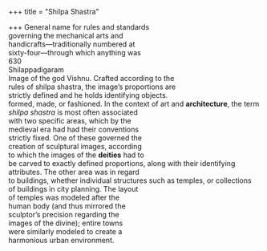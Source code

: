 +++
title = "Shilpa Shastra"

+++
General name for rules and standards  
governing the mechanical arts and  
handicrafts—traditionally numbered at  
sixty-four—through which anything was  
630  
Shilappadigaram  
Image of the god Vishnu. Crafted according to the  
rules of shilpa shastra, the image’s proportions are  
strictly defined and he holds identifying objects.  
formed, made, or fashioned. In the context of art and **architecture**, the term  
*shilpa shastra* is most often associated  
with two specific areas, which by the  
medieval era had had their conventions  
strictly fixed. One of these governed the  
creation of sculptural images, according  
to which the images of the **deities** had to  
be carved to exactly defined proportions, along with their identifying attributes. The other area was in regard  
to buildings, whether individual structures such as temples, or collections  
of buildings in city planning. The layout  
of temples was modeled after the  
human body (and thus mirrored the  
sculptor’s precision regarding the  
images of the divine); entire towns  
were similarly modeled to create a  
harmonious urban environment.